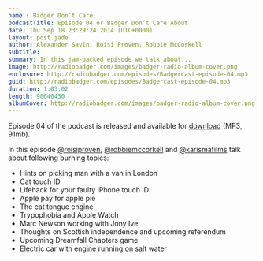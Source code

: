 ```yaml
---
name : Badger Don’t Care...
podcastTitle: Episode 04 or Badger Don’t Care About
date: Thu Sep 18 23:29:24 2014 (UTC+0000)
layout: post.jade
author: Alexander Savin, Roisi Proven, Robbie McCorkell
subtitle:
summary: In this jam-packed episode we talk about...
image: http://radiobadger.com/images/badger-radio-album-cover.png
enclosure: http://radiobadger.com/episodes/Badgercast-episode-04.mp3
guid: http://radiobadger.com/episodes/Badgercast-episode-04.mp3
duration: 1:03:02
length: 90640450
albumCover: http://radiobadger.com/images/badger-radio-album-cover.png
---
```


Episode 04 of the podcast is released and available for [download](http://radiobadger.com/episodes/Badgercast-episode-04.mp3) (MP3, 91mb).

In this episode [@roisiproven](https://twitter.com/roisiproven), [@robbiemccorkell](https://twitter.com/robbiemccorkell) and [@karismafilms](https://twitter.com/karismafilms) talk about following burning topics:

* Hints on picking man with a van in London
* Cat touch ID
* Lifehack for your faulty iPhone touch ID
* Apple pay for apple pie
* The cat tongue engine
* Trypophobia and Apple Watch
* Marc Newson working with Jony Ive
* Thoughts on Scottish independence and upcoming referendum
* Upcoming Dreamfall Chapters game
* Electric car with engine running on salt water

